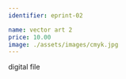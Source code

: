 ```yaml
---
identifier: eprint-02

name: vector art 2
price: 10.00
image: ./assets/images/cmyk.jpg
---
```

digital file
